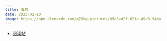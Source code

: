 ```yaml
---
title: 看的
date: 2023-02-10
image: https://npm.elemecdn.com/q78kg-pictures/09c8e42f-621e-49a3-94da-5afe1ddd9a31.jpg
---
```


* [阅读站](https://suswhw.github.io/Amemei.github.io-reading)